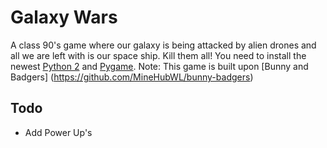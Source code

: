 # Galaxy Wars

A class 90's game where our galaxy is being attacked by alien drones and all we are left with is our space ship. Kill them all!
You need to install the newest [Python 2](https://www.python.org/) and [Pygame](http://pygame.org/).
Note: This game is built upon [Bunny and Badgers] (https://github.com/MineHubWL/bunny-badgers)
## Todo
* Add Power Up's

